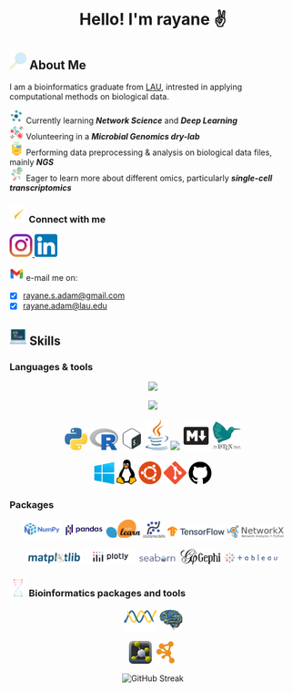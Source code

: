 # <p align="center"> Hello! I'm rayane ✌️

<!-- ![visitors](https://visitor-badge.glitch.me/badge?page_id=raysas.raysas&left_color=green&right_color=red) -->

## <img src="images/icons8-search-16.png" width=30 height=30> About Me

I am a bioinformatics graduate from [LAU](https://www.lau.edu.lb/), intrested in applying computational methods on biological data. 

<!-- got it from https://img.icons8.com/?size=100&id=12383&format=png&color=000000 -->
<img src='./images/icons8-neural-network-100.png' width=25 height=25> Currently learning ***Network Science*** and ***Deep Learning***   
<img src='./images/icons8-gene-64.png' width=25 height=25> Volunteering in a ***Microbial Genomics dry-lab***  
<img src='./images/data.png' width=25> Performing data preprocessing & analysis on biological data files, mainly ___NGS___  
<img src='./images/sc.png' width=25 height=25> Eager to learn more about different omics, particularly ___single-cell transcriptomics___  

### <img src="images/icons8-paper-plane-48.png" width=30 height=30> Connect with me


<p>    
    <a href="https://www.instagram.com/rayanewithane/">
        <img src='./images/instagram.png' width=40  />
    </a>
    <a href="https://www.linkedin.com/in/rayane-adam-a3ba9a224/">
        <img src='./images/linkedin.png' width=40 />
    </a>
</p> 

<img src='./images/icons8-gmail-48.png' width=25> e-mail me on:  
* [X] rayane.s.adam@gmail.com  
* [X] rayane.adam@lau.edu

## <img src="images/programming.png" width=30 height=30> Skills 

### Languages & tools
<p align="center">
    <img src="https://skillicons.dev/icons?i=python,r,bash,java,html,css,markdown,latex" />
</p>
<p align='center'>
    <img src="https://skillicons.dev/icons?i=windows,linux,ubuntu,git,github,vscode,anaconda" />
</p>
<!-- figma, matlab, docker -->

<div>
    <p align='center'>
        <img src="images/python.png" width=40>
        <img src='images/R.png' width=50>
        <img src='images/bash.webp' width=40>
        <img src='images/java.png' width=40>
        <img src="https://skillicons.dev/icons?i=html,css" />
        <img src='images/markdown.webp' width=50>
        <img src='images/latex.svg' width=50>
    </p>
    <p align='center'>
        <img src='./images/windows.png' width=35>
        <img src='./images/linux.png' width=35>
        <img src='images/ubuntu.png' width=40>
        <img src='images/git.png' width=40>
        <img src='images/github.png' width=40>
    </p>
<!-- bioconductor packages -->
</div>

### Packages 

<div>
    <p align='center'>
        <img src="images/numpy.png" width=70>
        <img src='./images/pandas.png' width=70>
        <img src='./images/sklearn.png' width=60>
        <img src='./images/statsmodels-logo-v2.svg' width=40>
        <img src="images/tensorflow.svg" width=100 >
        <img src="images/networkx.svg" width=100>
        <!-- <img src="images/hex-tidyverse.png" width=30> -->
    </p>
    <p align='center'>
        <img src="images/matplotlib.svg" width=100>
        <img src='./images/plotly.png' width=90>
        <img src='./images/seaborn.png' width=70>
        <img src="images/gephi.png" width=70>
        <img src="images/tableau.png" width=100>
        <!-- <img src="images/gephi.png" width=70>
        <img src="images/tableau.png" width=100> -->
    </p>
<!-- bioconductor packages -->
</div>

### <img src="images/bioinformatics.png" width=30 height=30> Bioinformatics packages and tools

<div>
    <p align='center'>
        <img src="images/biopython.png" width=60>
        <img src="images/nibabel-logo.svg" width=40>
        <!-- <img src="images/hex-tidyverse.png" width=30> -->
    </p>
    <p align='center'>
        <img src="images/pymol.png" width=40>
        <img src="images/cytoscape.svg" width=40>
    </p>
<!-- bioconductor packages -->
</div>

<p align="center">
    <img src="https://streak-stats.demolab.com?user=raysas&theme=rising-sun" alt="GitHub Streak"> 
</p>

<!-- <p align='left'>
    <i>Reach out and connect with me on:</i>
</p>
<p align='center'>    
    <a href="https://www.instagram.com/rayanewithane/">
        <img src="https://skillicons.dev/icons?i=instagram" />
    </a>
    <a href="https://www.linkedin.com/in/rayane-adam-a3ba9a224/">
        <img src="https://skillicons.dev/icons?i=linkedin" />
    </a>
</p> -->